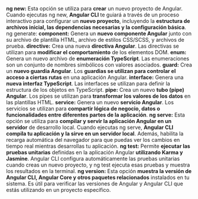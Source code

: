**ng new:** Esta opción se utiliza para **crear** un nuevo proyecto de Angular. Cuando ejecutas ng new, **Angular CLI** te guiará a través de un proceso interactivo para configurar un **nuevo proyecto**, incluyendo la **estructura de archivos inicial, las dependencias necesarias y la configuración básica**.
ng generate:
**component:** Genera un **nuevo componente Angular** junto con su archivo de plantilla HTML, archivo de estilos CSS/SCSS, y archivos de prueba.
**directive:** Crea una nueva **directiva Angular**. Las directivas se utilizan para **modificar el comportamiento** de los elementos DOM.
**enum:** Genera un nuevo archivo de **enumeración TypeScript**. Las enumeraciones son un conjunto de nombres simbólicos con valores asociados.
**guard:** Crea un **nuevo guardia Angular**. Los **guardias se utilizan para controlar el acceso a ciertas rutas** en una aplicación Angular.
**interface:** Genera una **nueva interfaz TypeScript**. Las interfaces se utilizan para definir la estructura de los objetos en TypeScript.
**pipe:** Crea un nuevo **tubo (pipe) Angular**. Los pipes se utilizan para **transformar los valores de los datos** en las plantillas HTML.
**service:** Genera un nuevo **servicio Angular**. Los servicios se utilizan para **compartir lógica de negocio, datos o funcionalidades entre diferentes partes de la aplicación**.
**ng serve:** Esta opción se utiliza para **compilar y servir la aplicación Angular en un servidor** de desarrollo local. Cuando ejecutas ng serve, **Angular CLI compila tu aplicación y la sirve en un servidor local**. Además, habilita la recarga automática del navegador para que puedas ver los cambios en tiempo real mientras desarrollas tu aplicación.
**ng test:** Permite **ejecutar las pruebas unitarias** definidas en la aplicación Angular **utilizando Karma y Jasmine**. Angular CLI configura automáticamente las pruebas unitarias cuando creas un nuevo proyecto, y ng test ejecuta esas pruebas y muestra los resultados en la terminal.
**ng version:** Esta opción **muestra la versión de Angular CLI, Angular Core y otros paquetes relacionados** instalados en tu sistema. Es útil para verificar las versiones de Angular y Angular CLI que estás utilizando en un proyecto específico.